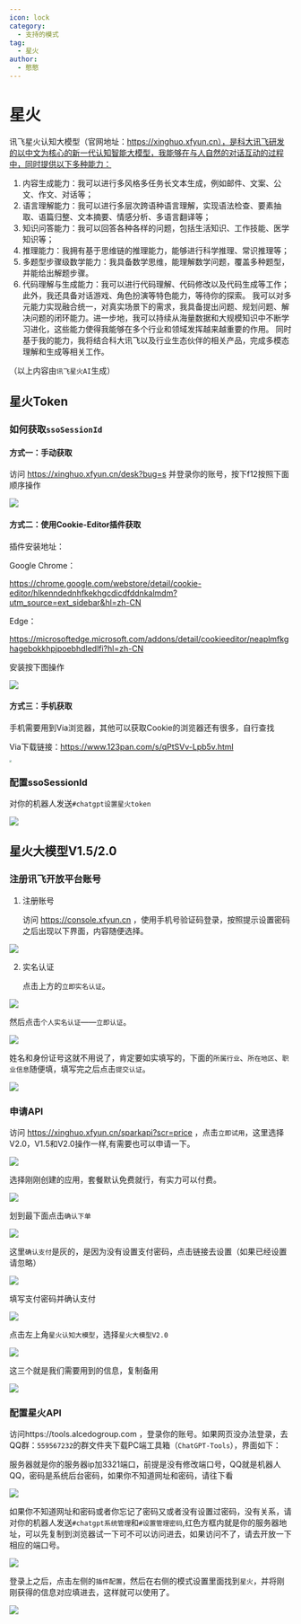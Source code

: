 ```yaml
---
icon: lock
category:
  - 支持的模式
tag:
  - 星火
author:
  - 憨憨
---
```


# 星火

讯飞星火认知大模型（官网地址：https://xinghuo.xfyun.cn），是科大讯飞研发的以中文为核心的新一代认知智能大模型，我能够在与人自然的对话互动的过程中，同时提供以下多种能力：

1. 内容生成能力：我可以进行多风格多任务长文本生成，例如邮件、文案、公文、作文、对话等；
2. 语言理解能力：我可以进行多层次跨语种语言理解，实现语法检查、要素抽取、语篇归整、文本摘要、情感分析、多语言翻译等；
3. 知识问答能力：我可以回答各种各样的问题，包括生活知识、工作技能、医学知识等；
4. 推理能力：我拥有基于思维链的推理能力，能够进行科学推理、常识推理等；
5. 多题型步骤级数学能力：我具备数学思维，能理解数学问题，覆盖多种题型，并能给出解题步骤。
6. 代码理解与生成能力：我可以进行代码理解、代码修改以及代码生成等工作； 此外，我还具备对话游戏、角色扮演等特色能力，等待你的探索。 我可以对多元能力实现融合统一，对真实场景下的需求，我具备提出问题、规划问题、解决问题的闭环能力。进一步地，我可以持续从海量数据和大规模知识中不断学习进化，这些能力使得我能够在多个行业和领域发挥越来越重要的作用。 同时基于我的能力，我将结合科大讯飞以及行业生态伙伴的相关产品，完成多模态理解和生成等相关工作。

（以上内容由`讯飞星火AI`生成）
## 星火Token

### 如何获取`ssoSessionId`

#### 方式一：手动获取

访问 https://xinghuo.xfyun.cn/desk?bug=s 并登录你的账号，按下f12按照下面顺序操作

![](../guide/image/Xinghuo-ssoSessionId-1.png)

#### 方式二：使用Cookie-Editor插件获取

插件安装地址：

Google Chrome：

https://chrome.google.com/webstore/detail/cookie-editor/hlkenndednhfkekhgcdicdfddnkalmdm?utm_source=ext_sidebar&hl=zh-CN

Edge：

https://microsoftedge.microsoft.com/addons/detail/cookieeditor/neaplmfkghagebokkhpjpoebhdledlfi?hl=zh-CN

安装按下图操作

![](../guide/image/Xinghuo-ssoSessionId-2.png)

#### 方式三：手机获取

手机需要用到Via浏览器，其他可以获取Cookie的浏览器还有很多，自行查找

Via下载链接：https://www.123pan.com/s/qPtSVv-Lpb5v.html

<img src="../guide/image/Xinghuo-ssoSessionId-3.png" style="zoom: 25%;" />

### 配置ssoSessionId

对你的机器人发送`#chatgpt设置星火token`

![](../guide/image/SetXinghuo-ssoSessionId.png)

## 星火大模型V1.5/2.0

### 注册讯飞开放平台账号

1. 注册账号

   访问 https://console.xfyun.cn ，使用手机号验证码登录，按照提示设置密码之后出现以下界面，内容随便选择。

![](../guide/image/Xinghuo-API-CreateApp.png)

2. 实名认证

   点击上方的`立即实名认证`。

![](../guide/image/Xinghuo-API-ShiMing-1.png)

然后点击`个人实名认证`——`立即认证`。

![](../guide/image/Xinghuo-API-ShiMing-2.png)

姓名和身份证号这就不用说了，肯定要如实填写的，下面的`所属行业`、`所在地区`、`职业信息`随便填，填写完之后点击`提交认证`。

![](../guide/image/Xinghuo-API-ShiMing-3.png)

### 申请API

访问 https://xinghuo.xfyun.cn/sparkapi?scr=price ，点击`立即试用`，这里选择V2.0，V1.5和V2.0操作一样,有需要也可以申请一下。

![](../guide/image/Xinghuo-API-Apply-1.png)

选择刚刚创建的应用，套餐默认免费就行，有实力可以付费。

![](../guide/image/Xinghuo-API-Apply-2.png)

划到最下面点击`确认下单`

![](../guide/image/Xinghuo-API-Apply-3.png)

这里`确认支付`是灰的，是因为没有设置支付密码，点击链接去设置（如果已经设置请忽略）

![](../guide/image/Xinghuo-API-Apply-4.png)

填写支付密码并确认支付

![](../guide/image/Xinghuo-API-Apply-5.png)



点击左上角`星火认知大模型`，选择`星火大模型V2.0`

![](../guide/image/Xinghuo-API-Apply-6.png)

这三个就是我们需要用到的信息，复制备用

![](../guide/image/Xinghuo-API-Apply-7.png)

### 配置星火API

访问https://tools.alcedogroup.com ，登录你的账号。如果网页没办法登录，去QQ群：`559567232`的群文件夹下载PC端工具箱（`ChatGPT-Tools`），界面如下：

服务器就是你的服务器ip加3321端口，前提是没有修改端口号，QQ就是机器人QQ，密码是系统后台密码，如果你不知道网址和密码，请往下看

![](../guide/image/SetXinghuo-API-1.png)

如果你不知道网址和密码或者你忘记了密码又或者没有设置过密码，没有关系，请对你的机器人发送`#chatgpt系统管理`和`#设置管理密码`,红色方框内就是你的服务器地址，可以先复制到浏览器试一下可不可以访问进去，如果访问不了，请去开放一下相应的端口号。

![](../guide/image/SetXinghuo-API-3.png)

登录上之后，点击左侧的`插件配置`，然后在右侧的模式设置里面找到`星火`，并将刚刚获得的信息对应填进去，这样就可以使用了。

![](../guide/image/SetXinghuo-API-2.png)
